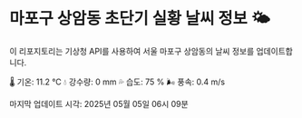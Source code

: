 
# 마포구 상암동 초단기 실황 날씨 정보 🌤️

이 리포지토리는 기상청 API를 사용하여 서울 마포구 상암동의 날씨 정보를 업데이트합니다. 

🌡️ 기온: 11.2 ℃
💧 강수량: 0 mm
💦 습도: 75 %
🌬️ 풍속: 0.4 m/s

마지막 업데이트 시각: 2025년 05월 05일 06시 09분    
